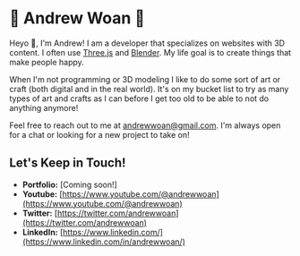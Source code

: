 # 🍚 Andrew Woan 🐼

Heyo 👋, I'm Andrew! I am a developer that specializes on websites with 3D content. I often use [Three.js](https://github.com/threejs) and [Blender](https://www.blender.org/). My life goal is to create things that make people happy.

When I'm not programming or 3D modeling I like to do some sort of art or craft (both digital and in the real world). It's on my bucket list to try as many types of art and crafts as I can before I get too old to be able to not do anything anymore!

Feel free to reach out to me at andrewwoan@gmail.com. I'm always open for a chat or looking for a new project to take on!

## Let's Keep in Touch!
- **Portfolio:** [Coming soon!]
- **Youtube:** [https://www.youtube.com/@andrewwoan](https://www.youtube.com/@andrewwoan)
- **Twitter:** [https://twitter.com/andrewwoan](https://twitter.com/andrewwoan)
- **LinkedIn:** [https://www.linkedin.com/](https://www.linkedin.com/in/andrewwoan/)
